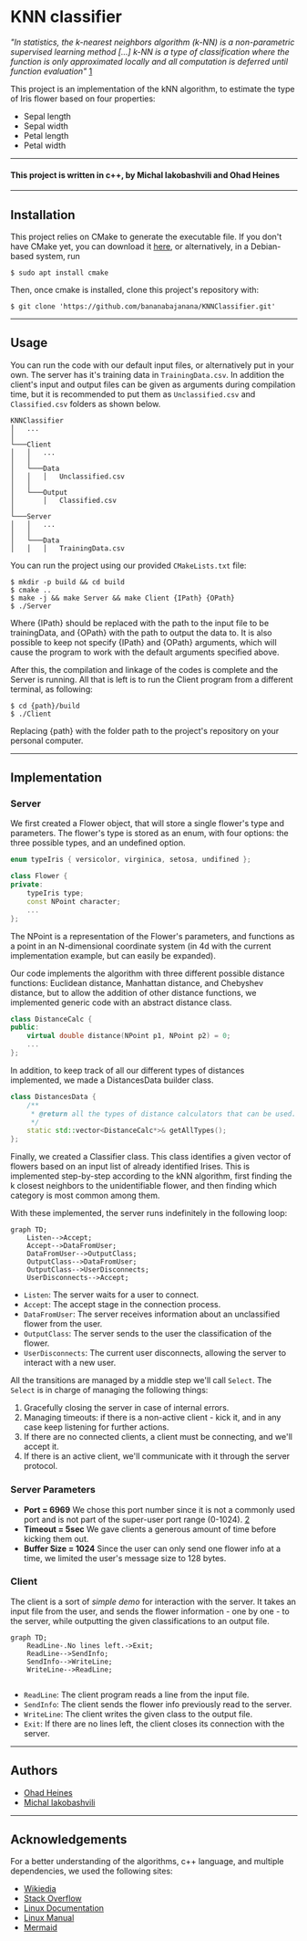 # KNN classifier
<em>"In statistics, the k-nearest neighbors algorithm (k-NN) is a non-parametric supervised learning method [...] k-NN is a type of classification where the function is only approximated locally and all computation is deferred until function evaluation"</em> [1]
<p>This project is an implementation of the kNN algorithm, to estimate the type of Iris flower based on four properties:</p>
<ul>
<li>Sepal length</li>
<li>Sepal width</li>
<li>Petal length</li>
<li>Petal width</li>
</ul>

----
#### This project is written in <b>c++</b>, by <b>Michal Iakobashvili</b> and <b>Ohad Heines</b>

----

## Installation

This project relies on CMake to generate the executable file. If you don't have CMake yet, you can download it [here](https://cmake.org/download/), or alternatively, in a Debian-based system, run

```console
$ sudo apt install cmake
```

<p>Then, once cmake is installed, clone this project's repository with:</p>

```console
$ git clone 'https://github.com/bananabajanana/KNNClassifier.git'
```

----

## Usage
You can run the code with our default input files, or alternatively put in your own.
The server has it's training data in <code>TrainingData.csv</code>.
In addition the client's input and output files can be given as arguments during compilation time, but it is recommended to put them as <code>Unclassified.csv</code> and <code>Classified.csv</code> folders as shown below.

```
KNNClassifier
│   ...
│
└───Client
│   │   ...
│   │   
│   └───Data
│   │   │   Unclassified.csv
│   │       
│   └───Output
│       │   Classified.csv
│
└───Server
│   │   ...
│   │   
│   └───Data
│   │   │   TrainingData.csv
```

<p>You can run the project using our provided <code>CMakeLists.txt</code> file:</p>

```console
$ mkdir -p build && cd build
$ cmake ..
$ make -j && make Server && make Client {IPath} {OPath}
$ ./Server
```
Where {IPath} should be replaced with the path to the input file to be trainingData, and {OPath} with the path to output the data to.
It is also possible to keep not specify {IPath} and {OPath} arguments, which will cause the program to work with the default arguments specified above.

After this, the compilation and linkage of the codes is complete and the Server is running.
All that is left is to run the Client program from a different terminal, as following:

```console
$ cd {path}/build
$ ./Client
```
Replacing {path} with the folder path to the project's repository on your personal computer.

----

## Implementation

### Server
We first created a Flower object, that will store a single flower's type and parameters. The flower's type is stored as an enum, with four options: the three possible types, and an undefined option.

```c++
enum typeIris { versicolor, virginica, setosa, undifined };

class Flower {
private:
    typeIris type;
    const NPoint character;
    ...
};
```
The NPoint is a representation of the Flower's parameters, and functions as a point in an N-dimensional coordinate system (in 4d with the current implementation example, but can easily be expanded).

Our code implements the algorithm with three different possible distance functions: Euclidean distance, Manhattan distance, and Chebyshev distance, but to allow the addition of other distance functions, we implemented generic code with an abstract distance class.

```c++
class DistanceCalc {
public:
    virtual double distance(NPoint p1, NPoint p2) = 0;
    ...
};
```

In addition, to keep track of all our different types of distances implemented, we made a DistancesData builder class.

```c++
class DistancesData {
    /**
     * @return all the types of distance calculators that can be used.
     */
    static std::vector<DistanceCalc*>& getAllTypes();
};
```

Finally, we created a Classifier class. This class identifies a given vector of flowers based on an input list of already identified Irises. This is implemented step-by-step according to the kNN algorithm, first finding the k closest neighbors to the unidentifiable flower, and then finding which category is most common among them.

With these implemented, the server runs indefinitely in the following loop:

```mermaid
graph TD;
    Listen-->Accept;
    Accept-->DataFromUser;
    DataFromUser-->OutputClass;
    OutputClass-->DataFromUser;
    OutputClass-->UserDisconnects;
    UserDisconnects-->Accept;
```

* <code>Listen</code>: The server waits for a user to connect.
* <code>Accept</code>: The accept stage in the connection process.
* <code>DataFromUser</code>: The server receives information about an unclassified flower from the user.
* <code>OutputClass</code>: The server sends to the user the classification of the flower.
* <code>UserDisconnects</code>: The current user disconnects, allowing the server to interact with a new user.

All the transitions are managed by a middle step we'll call <code>Select</code>. The <code>Select</code> is in charge of managing the following things:
1. Gracefully closing the server in case of internal errors.
2. Managing timeouts: if there is a non-active client - kick it, and in any case keep listening for further actions.
3. If there are no connected clients, a client must be connecting, and we'll accept it.
4. If there is an active client, we'll communicate with it through the server protocol.

### Server Parameters

* **Port = 6969** We chose this port number since it is not a commonly used port and is not part of the super-user port range (0-1024). [2]
* **Timeout = 5sec** We gave clients a generous amount of time before kicking them out.
* **Buffer Size = 1024** Since the user can only send one flower info at a time, we limited the user's message size to 128 bytes.

### Client

The client is a sort of *simple demo* for interaction with the server. It takes an input file from the user, and sends the flower information - one by one - to the server, while outputting the given classifications to an output file.

```mermaid
graph TD;
    ReadLine-.No lines left.->Exit;
    ReadLine-->SendInfo;
    SendInfo-->WriteLine;
    WriteLine-->ReadLine;
    
```

* <code>ReadLine</code>: The client program reads a line from the input file.
* <code>SendInfo</code>: The client sends the flower info previously read to the server.
* <code>WriteLine</code>: The client writes the given class to the output file.
* <code>Exit</code>: If there are no lines left, the client closes its connection with the server.

----
## Authors

* [Ohad Heines](https://github.com/bananabajanana)
* [Michal Iakobashvili](https://github.com/michaliakobashvili)

----
## Acknowledgements

For a better understanding of the algorithms, c++ language, and multiple dependencies, we used the following sites:
* [Wikiedia](https://www.wikipedia.org/)
* [Stack Overflow](https://stackoverflow.com/)
* [Linux Documentation](https://linux.die.net/)
* [Linux Manual](https://man7.org/linux/man-pages/man2/select.2.html)
* [Mermaid](https://mermaid-js.github.io/mermaid/#/)

[1]: https://en.wikipedia.org/wiki/K-nearest_neighbors_algorithm
[2]: https://en.wikipedia.org/wiki/69
